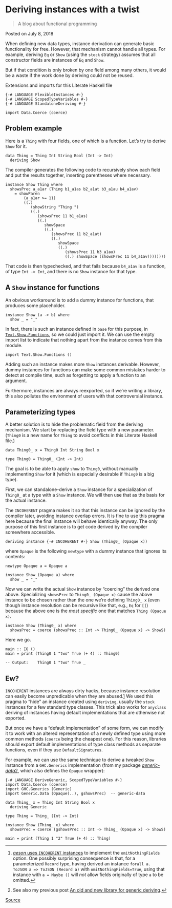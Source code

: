 # Deriving instances with a twist

> A blog about functional programming

Posted on July 8, 2018

When defining new data types, instance derivation can generate basic functionality for free. However, that mechanism cannot handle all types. For example, deriving `Eq` or `Show` (using the `stock` strategy) assumes that all constructor fields are instances of `Eq` and `Show`.

But if that condition is only broken by one field among many others, it would be a waste if the work done by deriving could not be reused.

Extensions and imports for this Literate Haskell file

    {-# LANGUAGE FlexibleInstances #-}
    {-# LANGUAGE ScopedTypeVariables #-}
    {-# LANGUAGE StandaloneDeriving #-}
    
    import Data.Coerce (coerce)

Problem example
---------------

Here is a `Thing` with four fields, one of which is a function. Let’s try to derive `Show` for it.

    data Thing = Thing Int String Bool (Int -> Int)
      deriving Show

The compiler generates the following code to recursively show each field and put the results together, inserting parentheses where necessary.

    instance Show Thing where
      showsPrec a_a1ar (Thing b1_a1as b2_a1at b3_a1au b4_a1av)
        = showParen
            (a_a1ar >= 11)
            ((.)
               (showString "Thing ")
               ((.)
                  (showsPrec 11 b1_a1as)
                  ((.)
                     showSpace
                     ((.)
                        (showsPrec 11 b2_a1at)
                        ((.)
                           showSpace
                           ((.)
                              (showsPrec 11 b3_a1au)
                              ((.) showSpace (showsPrec 11 b4_a1av))))))))

That code is then typechecked, and that fails because `b4_a1av` is a function, of type `Int -> Int`, and there is no `Show` instance for that type.

A `Show` instance for functions
-------------------------------

An obvious workaround is to add a dummy instance for functions, that produces some placeholder.

    instance Show (a -> b) where
      show _ = "_"

In fact, there is such an instance defined in `base` for this purpose, in [`Text.Show.Functions`](https://hackage.haskell.org/package/base-4.11.1.0/docs/Text-Show-Functions.html), so we could just import it. We can use the empty import list to indicate that nothing apart from the instance comes from this module.

    import Text.Show.Functions ()

Adding such an instance makes more `Show` instances derivable. However, dummy instances for functions can make some common mistakes harder to detect at compile time, such as forgetting to apply a function to an argument.

Furthermore, instances are always reexported, so if we’re writing a library, this also pollutes the environment of users with that controversial instance.

Parameterizing types
--------------------

A better solution is to hide the problematic field from the deriving mechanism. We start by replacing the field type with a new parameter. (`Thing0` is a new name for `Thing` to avoid conflicts in this Literate Haskell file.)

    data Thing0_ x = Thing0 Int String Bool x
    
    type Thing0 = Thing0_ (Int -> Int)

The goal is to be able to apply `show` to `Thing0`, without manually implementing `Show` for it (which is especially desirable if `Thing0` is a big type).

First, we can standalone-derive a `Show` instance for a specialization of `Thing0_` at a type with a `Show` instance. We will then use that as the basis for the actual instance.

The `INCOHERENT` pragma makes it so that this instance can be ignored by the compiler later, avoiding instance overlap errors. It is fine to use this pragma here because the final instance will behave identically anyway. The only purpose of this first instance is to get code derived by the compiler somewhere accessible.

    deriving instance {-# INCOHERENT #-} Show (Thing0_ (Opaque x))

where `Opaque` is the following `newtype` with a dummy instance that ignores its contents:

    newtype Opaque a = Opaque a
    
    instance Show (Opaque a) where
      show _ = "_"

Now we can write the actual `Show` instance by “coercing” the derived one above. Specializing `showsPrec` to `Thing0_ (Opaque x)` cause the above instance to be chosen rather than the one we’re defining `Thing0_ x` (even though instance resolution can be recursive like that, e.g., `Eq` for `[]`) because the above one is the _most specific_ one that matches `Thing (Opaque x)`.

    instance Show (Thing0_ x) where
      showsPrec = coerce (showsPrec :: Int -> Thing0_ (Opaque x) -> ShowS)

Here we go.

    main :: IO ()
    main = print (Thing0 1 "two" True (+ 4) :: Thing0)
    
    -- Output:    Thing0 1 "two" True _

Ew?
---

`INCOHERENT` instances are always dirty hacks, because instance resolution can easily become unpredicable when they are abused.[1](#fn1) We used this pragma to “hide” an instance created using `deriving`, usually the `stock` instances for a few standard type classes. This trick also works for `anyclass` deriving of instances having default implementations that are otherwise not exported.

But once we have a “default implementation” of some form, we can modify it to work with an altered representation of a newly defined type using more common methods (`coerce` being the cheapest one). For this reason, libraries should export default implementations of type class methods as separate functions, even if they use `DefaultSignatures`.

For example, we can use the same technique to derive a tweaked `Show` instance from a `GHC.Generics` implementation (from my package [_generic-data_](https://hackage.haskell.org/package/generic-data-0.1.1.0/docs/Generic-Data.html#v:gshowsPrec)[2](#fn2), which also defines the `Opaque` wrapper):

    {-# LANGUAGE DeriveGeneric, ScopedTypeVariables #-}
    import Data.Coerce (coerce)
    import GHC.Generics (Generic)
    import Generic.Data (Opaque(..), gshowsPrec)  -- generic-data
    
    data Thing_ x = Thing Int String Bool x
      deriving Generic
    
    type Thing = Thing_ (Int -> Int)
    
    instance Show (Thing_ x) where
      showsPrec = coerce (gshowsPrec :: Int -> Thing_ (Opaque x) -> ShowS)
    
    main = print (Thing 1 "2" True (+ 4) :: Thing)

* * *

1.  [_aeson_ uses `INCOHERENT` instances](https://github.com/bos/aeson/blob/550b03d62021c93da58d40014280486d1c82726e/Data/Aeson/Types/ToJSON.hs#L1020) to implement the `omitNothingFields` option. One possibly surprising consequence is that, for a parameterized `Record` type, having derived an instance `forall a. ToJSON a => ToJSON (Record a)` with `omitNothingFields=True`, using that instance with `a = Maybe ()` will _not_ allow fields originally of type `a` to be omitted.[↩︎](#fnref1)
    
2.  See also my previous post [An old and new library for generic deriving](chrome-extension://cjedbglnccaioiolemnfhjncicchinao/posts/2018-03-28-generic-data.html).[↩︎](#fnref2)


[Source](https://blog.poisson.chat/posts/2018-07-08-deriving-twist.html)